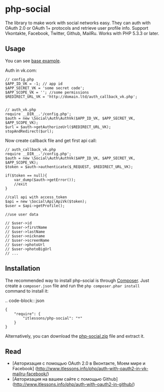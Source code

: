 php-social
==========

The library to make work with social networks easy.
They can auth with OAuth 2.0 or OAuth 1+ protocols and retrieve user profile info.
Support Vkontakte, Facebook, Twitter, Github, MailRu.
Works with PHP 5.3.3 or later.

Usage
-----

You can see [base example](https://github.com/itlessons/php-social/tree/master/examples/base).

Auth in vk.com:

    // config.php
    $APP_ID_VK = -1; // app id
    $APP_SECRET_VK = 'some secret code';
    $APP_SCOPE_VK = ''; //some permissions
    $REDIRECT_URL_VK = 'http://domain.ltd/auth_callback_vk.php';


    // auth_vk.php
    require __DIR__.'/config.php';
    $auth = new \Social\Auth\AuthVk($APP_ID_VK, $APP_SECRET_VK, $APP_SCOPE_VK);
    $url = $auth->getAuthorizeUrl($REDIRECT_URL_VK);
    stopAndRedirect($url);

Now create callback file and get first api call:

    // auth_callback_vk.php
    require __DIR__.'/config.php';
    $auth = new \Social\Auth\AuthVk($APP_ID_VK, $APP_SECRET_VK, $APP_SCOPE_VK);
    $token = $auth->authenticate($_REQUEST, $REDIRECT_URL_VK);

    if($token == null){
        var_dump($auth->getError());
        //exit
    }

    //call api with access_token
    $api = new \Social\Api\ApiVk($token);
    $user = $api->getProfile();

    //use user data

    // $user->id
    // $user->firstName
    // $user->lastName
    // $user->nickname
    // $user->screenName
    // $user->photoUrl
    // $user->photoBigUrl
    // ...


Installation
------------

The recommended way to install php-social is through [Composer][_Composer]. Just create a
``composer.json`` file and run the ``php composer.phar install`` command to
install it:

.. code-block:: json

    {
        "require": {
            "itlessons/php-social": "*"
        }
    }

Alternatively, you can download the [php-social.zip][_php-social.zip] file and extract it.

Read
----

  * [Авторизация с помощью OAuth 2.0 в Вконтакте, Моем мире и Facebook] (http://www.itlessons.info/php/auth-with-oauth2-in-vk-mailru-facebook/)
  * [Авторизация на вашем сайте с помощью Github] (http://www.itlessons.info/php/auth-with-oauth2-in-github/)


[_Composer]: http://getcomposer.org
[_php-social.zip]:  https://github.com/itlessons/php-social/archive/master.zip